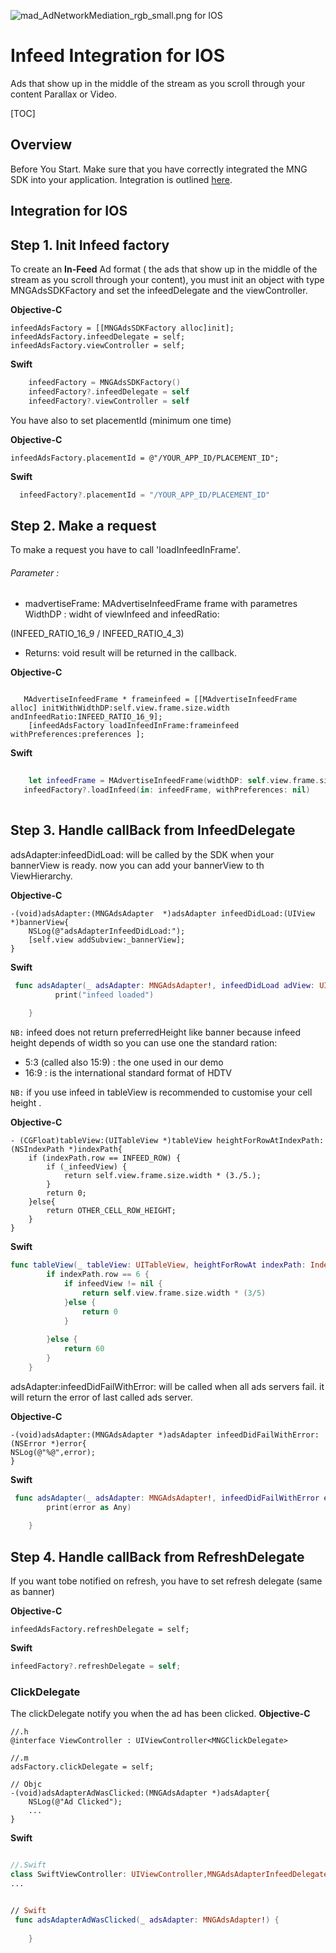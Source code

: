 ![mad_AdNetworkMediation_rgb_small.png](https://bitbucket.org/repo/GyRXRR/images/3981639300-mad_AdNetworkMediation_rgb_small.png) for IOS


# Infeed Integration for IOS
Ads that show up in the middle of the stream as you scroll through your content Parallax or Video.

[TOC]


## Overview
Before You Start. Make sure that you have correctly integrated the MNG SDK into your application. Integration is outlined [here](https://bitbucket.org/mngcorp/mngads-demo-ios/wiki/setup).

## Integration for IOS

## Step 1. Init Infeed factory

To create an **In-Feed** Ad format ( the ads that show up in the middle of the stream as you scroll through your content), you must init an object with type MNGAdsSDKFactory and set the infeedDelegate and the viewController.

**Objective-C**

```objc
infeedAdsFactory = [[MNGAdsSDKFactory alloc]init];
infeedAdsFactory.infeedDelegate = self;
infeedAdsFactory.viewController = self;
```

**Swift**

```swift
    infeedFactory = MNGAdsSDKFactory()
    infeedFactory?.infeedDelegate = self
    infeedFactory?.viewController = self
```
You have also to set placementId (minimum one time)

**Objective-C**

```objc
infeedAdsFactory.placementId = @"/YOUR_APP_ID/PLACEMENT_ID";

```
**Swift**

```swift
  infeedFactory?.placementId = "/YOUR_APP_ID/PLACEMENT_ID"

```
## Step 2. Make a request
To make a request you have to call 'loadInfeedInFrame'. 

###### Parameter :

 - madvertiseFrame: MAdvertiseInfeedFrame  frame with parametres  WidthDP : widht of viewInfeed and infeedRatio:

(INFEED_RATIO_16_9 / INFEED_RATIO_4_3) 

 
  - Returns: void result will be returned in the callback.

  
**Objective-C**
 
```objc
 
   MAdvertiseInfeedFrame * frameinfeed = [[MAdvertiseInfeedFrame alloc] initWithWidthDP:self.view.frame.size.width andInfeedRatio:INFEED_RATIO_16_9];
    [infeedAdsFactory loadInfeedInFrame:frameinfeed withPreferences:preferences ];
```
**Swift**

 
```Swift
 
    let infeedFrame = MAdvertiseInfeedFrame(widthDP: self.view.frame.size.width, andInfeedRatio:INFEED_RATIO_16_9)
   infeedFactory?.loadInfeed(in: infeedFrame, withPreferences: nil)
   
```


## Step 3. Handle callBack from InfeedDelegate
adsAdapter:infeedDidLoad: will be called by the SDK when your bannerView is ready. now you can add your bannerView to th ViewHierarchy.

**Objective-C**

```objc
-(void)adsAdapter:(MNGAdsAdapter  *)adsAdapter infeedDidLoad:(UIView  *)bannerView{
    NSLog(@"adsAdapterInfeedDidLoad:");
    [self.view addSubview:_bannerView];
}
```

**Swift**

```Swift
 func adsAdapter(_ adsAdapter: MNGAdsAdapter!, infeedDidLoad adView: UIView!) {
          print("infeed loaded")
    
    }
```

`NB:` infeed does not return preferredHeight like banner because infeed height depends of width so you can use one the standard ration:

- 5:3 (called also 15:9) : the one used in our demo
- 16:9 : is the international standard format of HDTV


`NB:` if you use infeed in tableView  is recommended to customise your cell height .


**Objective-C**

```objc
- (CGFloat)tableView:(UITableView *)tableView heightForRowAtIndexPath:(NSIndexPath *)indexPath{
    if (indexPath.row == INFEED_ROW) {
        if (_infeedView) {
            return self.view.frame.size.width * (3./5.);
        }
        return 0;
    }else{
        return OTHER_CELL_ROW_HEIGHT;
    }
}
```

**Swift**

```Swift
func tableView(_ tableView: UITableView, heightForRowAt indexPath: IndexPath) -> CGFloat {
        if indexPath.row == 6 {
            if infeedView != nil {
                return self.view.frame.size.width * (3/5)
            }else {
                return 0
            }
            
        }else {
            return 60
        }
    }
```

adsAdapter:infeedDidFailWithError: will be called when all ads servers fail. it will return the error of last called ads server.

**Objective-C**

```objc
-(void)adsAdapter:(MNGAdsAdapter *)adsAdapter infeedDidFailWithError:(NSError *)error{
NSLog(@"%@",error);
}
```

**Swift**

```Swift
 func adsAdapter(_ adsAdapter: MNGAdsAdapter!, infeedDidFailWithError error: Error!) {
        print(error as Any)
        
    }
```
## Step 4. Handle callBack from RefreshDelegate
If you want tobe notified on refresh, you have to set refresh delegate (same as banner)

**Objective-C**

```objc
infeedAdsFactory.refreshDelegate = self;
```
**Swift**

```Swift
infeedFactory?.refreshDelegate = self;
```

### ClickDelegate
The clickDelegate notify you when the ad has been clicked.
**Objective-C**

```objc
//.h
@interface ViewController : UIViewController<MNGClickDelegate>

//.m
adsFactory.clickDelegate = self;

// Objc
-(void)adsAdapterAdWasClicked:(MNGAdsAdapter *)adsAdapter{
    NSLog(@"Ad Clicked");
    ...
}

```

**Swift**

```Swift

//.Swift 
class SwiftViewController: UIViewController,MNGAdsAdapterInfeedDelegate,MNGClickDelegate
...


// Swift
 func adsAdapterAdWasClicked(_ adsAdapter: MNGAdsAdapter!) {
        
    }
    
```
